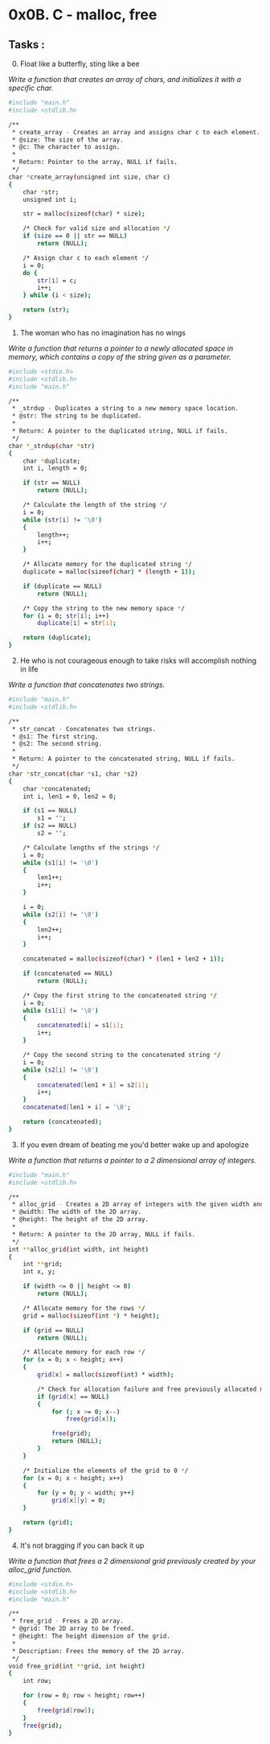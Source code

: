 # 0x0B. C - malloc, free

## Tasks :

0. Float like a butterfly, sting like a bee


_Write a function that creates an array of chars, and initializes it with a specific char._

```sh
#include "main.h"
#include <stdlib.h>

/**
 * create_array - Creates an array and assigns char c to each element.
 * @size: The size of the array.
 * @c: The character to assign.
 *
 * Return: Pointer to the array, NULL if fails.
 */
char *create_array(unsigned int size, char c)
{
    char *str;
    unsigned int i;

    str = malloc(sizeof(char) * size);

    /* Check for valid size and allocation */
    if (size == 0 || str == NULL)
        return (NULL);

    /* Assign char c to each element */
    i = 0;
    do {
        str[i] = c;
        i++;
    } while (i < size);

    return (str);
}

```

1. The woman who has no imagination has no wings

_Write a function that returns a pointer to a newly allocated space in memory, which contains a copy of the string given as a parameter._

```sh 
#include <stdio.h>
#include <stdlib.h>
#include "main.h"

/**
 * _strdup - Duplicates a string to a new memory space location.
 * @str: The string to be duplicated.
 *
 * Return: A pointer to the duplicated string, NULL if fails.
 */
char *_strdup(char *str)
{
    char *duplicate;
    int i, length = 0;

    if (str == NULL)
        return (NULL);

    /* Calculate the length of the string */
    i = 0;
    while (str[i] != '\0')
    {
        length++;
        i++;
    }

    /* Allocate memory for the duplicated string */
    duplicate = malloc(sizeof(char) * (length + 1));

    if (duplicate == NULL)
        return (NULL);

    /* Copy the string to the new memory space */
    for (i = 0; str[i]; i++)
        duplicate[i] = str[i];

    return (duplicate);
}

```

2. He who is not courageous enough to take risks will accomplish nothing in life

_Write a function that concatenates two strings._

```sh 
#include "main.h"
#include <stdlib.h>

/**
 * str_concat - Concatenates two strings.
 * @s1: The first string.
 * @s2: The second string.
 *
 * Return: A pointer to the concatenated string, NULL if fails.
 */
char *str_concat(char *s1, char *s2)
{
    char *concatenated;
    int i, len1 = 0, len2 = 0;

    if (s1 == NULL)
        s1 = "";
    if (s2 == NULL)
        s2 = "";

    /* Calculate lengths of the strings */
    i = 0;
    while (s1[i] != '\0')
    {
        len1++;
        i++;
    }

    i = 0;
    while (s2[i] != '\0')
    {
        len2++;
        i++;
    }

    concatenated = malloc(sizeof(char) * (len1 + len2 + 1));

    if (concatenated == NULL)
        return (NULL);

    /* Copy the first string to the concatenated string */
    i = 0;
    while (s1[i] != '\0')
    {
        concatenated[i] = s1[i];
        i++;
    }

    /* Copy the second string to the concatenated string */
    i = 0;
    while (s2[i] != '\0')
    {
        concatenated[len1 + i] = s2[i];
        i++;
    }
    concatenated[len1 + i] = '\0';

    return (concatenated);
}
```

3. If you even dream of beating me you'd better wake up and apologize

_Write a function that returns a pointer to a 2 dimensional array of integers._

```sh 
#include "main.h"
#include <stdlib.h>

/**
 * alloc_grid - Creates a 2D array of integers with the given width and height.
 * @width: The width of the 2D array.
 * @height: The height of the 2D array.
 *
 * Return: A pointer to the 2D array, NULL if fails.
 */
int **alloc_grid(int width, int height)
{
    int **grid;
    int x, y;

    if (width <= 0 || height <= 0)
        return (NULL);

    /* Allocate memory for the rows */
    grid = malloc(sizeof(int *) * height);

    if (grid == NULL)
        return (NULL);

    /* Allocate memory for each row */
    for (x = 0; x < height; x++)
    {
        grid[x] = malloc(sizeof(int) * width);

        /* Check for allocation failure and free previously allocated memory */
        if (grid[x] == NULL)
        {
            for (; x >= 0; x--)
                free(grid[x]);

            free(grid);
            return (NULL);
        }
    }

    /* Initialize the elements of the grid to 0 */
    for (x = 0; x < height; x++)
    {
        for (y = 0; y < width; y++)
            grid[x][y] = 0;
    }

    return (grid);
}

```

4. It's not bragging if you can back it up

_Write a function that frees a 2 dimensional grid previously created by your alloc_grid function._

```sh
#include <stdio.h>
#include <stdlib.h>
#include "main.h"

/**
 * free_grid - Frees a 2D array.
 * @grid: The 2D array to be freed.
 * @height: The height dimension of the grid.
 *
 * Description: Frees the memory of the 2D array.
 */
void free_grid(int **grid, int height)
{
    int row;

    for (row = 0; row < height; row++)
    {
        free(grid[row]);
    }
    free(grid);
}

```
















